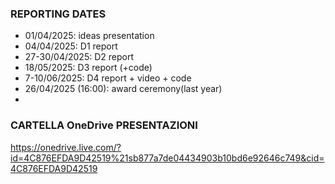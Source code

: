 ### REPORTING DATES
- 01/04/2025: ideas presentation
- 04/04/2025: D1 report
- 27-30/04/2025: D2 report
- 18/05/2025: D3 report (+code)
- 7-10/06/2025: D4 report + video + code
- 26/04/2025 (16:00): award ceremony(last year)
-

### CARTELLA OneDrive PRESENTAZIONI
https://onedrive.live.com/?id=4C876EFDA9D42519%21sb877a7de04434903b10bd6e92646c749&cid=4C876EFDA9D42519




